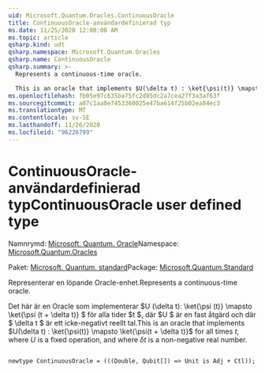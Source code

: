 ```yaml
---
uid: Microsoft.Quantum.Oracles.ContinuousOracle
title: ContinuousOracle-användardefinierad typ
ms.date: 11/25/2020 12:00:00 AM
ms.topic: article
qsharp.kind: udt
qsharp.namespace: Microsoft.Quantum.Oracles
qsharp.name: ContinuousOracle
qsharp.summary: >-
  Represents a continuous-time oracle.

  This is an oracle that implements $U(\delta t) : \ket{\psi(t)} \mapsto \ket{\psi(t + \delta t)}$ for all times $t$, where $U$ is a fixed operation, and where $\delta t$ is a non-negative real number.
ms.openlocfilehash: fb05e97c635ba75fc2d85dc2a7cea27f3a3af63f
ms.sourcegitcommit: a87c1aa8e7453360025e47ba614f25b02ea84ec3
ms.translationtype: MT
ms.contentlocale: sv-SE
ms.lasthandoff: 11/26/2020
ms.locfileid: "96226799"
---
```

# <a name="continuousoracle-user-defined-type"></a><span data-ttu-id="bd76e-102">ContinuousOracle-användardefinierad typ</span><span class="sxs-lookup"><span data-stu-id="bd76e-102">ContinuousOracle user defined type</span></span>

<span data-ttu-id="bd76e-103">Namnrymd: [Microsoft. Quantum. Oracle](xref:Microsoft.Quantum.Oracles)</span><span class="sxs-lookup"><span data-stu-id="bd76e-103">Namespace: [Microsoft.Quantum.Oracles](xref:Microsoft.Quantum.Oracles)</span></span>

<span data-ttu-id="bd76e-104">Paket: [Microsoft. Quantum. standard](https://nuget.org/packages/Microsoft.Quantum.Standard)</span><span class="sxs-lookup"><span data-stu-id="bd76e-104">Package: [Microsoft.Quantum.Standard](https://nuget.org/packages/Microsoft.Quantum.Standard)</span></span>


<span data-ttu-id="bd76e-105">Representerar en löpande Oracle-enhet.</span><span class="sxs-lookup"><span data-stu-id="bd76e-105">Represents a continuous-time oracle.</span></span>

<span data-ttu-id="bd76e-106">Det här är en Oracle som implementerar $U (\delta t): \ket{\psi (t)} \mapsto \ket{\psi (t + \delta t)} $ för alla tider $t $, där $U $ är en fast åtgärd och där $ \delta t $ är ett icke-negativt reellt tal.</span><span class="sxs-lookup"><span data-stu-id="bd76e-106">This is an oracle that implements $U(\delta t) : \ket{\psi(t)} \mapsto \ket{\psi(t + \delta t)}$ for all times $t$, where $U$ is a fixed operation, and where $\delta t$ is a non-negative real number.</span></span>

```qsharp

newtype ContinuousOracle = (((Double, Qubit[]) => Unit is Adj + Ctl));
```

